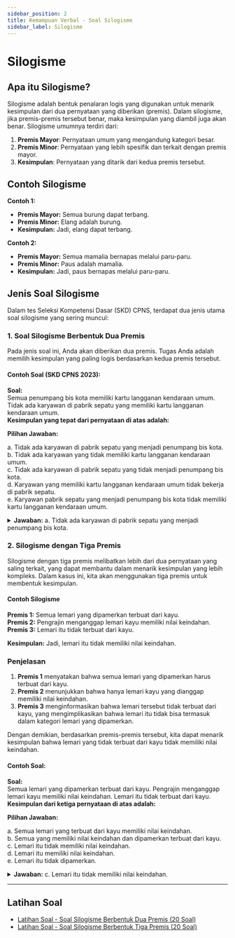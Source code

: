 ```yaml
---
sidebar_position: 2
title: Kemampuan Verbal - Soal Silogisme
sidebar_label: Silogisme
---
```


# Silogisme

## Apa itu Silogisme?

Silogisme adalah bentuk penalaran logis yang digunakan untuk menarik kesimpulan dari dua pernyataan yang diberikan (premis). Dalam silogisme, jika premis-premis tersebut benar, maka kesimpulan yang diambil juga akan benar. Silogisme umumnya terdiri dari:

1. **Premis Mayor**: Pernyataan umum yang mengandung kategori besar.
2. **Premis Minor**: Pernyataan yang lebih spesifik dan terkait dengan premis mayor.
3. **Kesimpulan**: Pernyataan yang ditarik dari kedua premis tersebut.

## Contoh Silogisme

**Contoh 1:**
- **Premis Mayor:** Semua burung dapat terbang.
- **Premis Minor:** Elang adalah burung.
- **Kesimpulan:** Jadi, elang dapat terbang.

**Contoh 2:**
- **Premis Mayor:** Semua mamalia bernapas melalui paru-paru.
- **Premis Minor:** Paus adalah mamalia.
- **Kesimpulan:** Jadi, paus bernapas melalui paru-paru.

## Jenis Soal Silogisme

Dalam tes Seleksi Kompetensi Dasar (SKD) CPNS, terdapat dua jenis utama soal silogisme yang sering muncul:

### 1. Soal Silogisme Berbentuk Dua Premis

Pada jenis soal ini, Anda akan diberikan dua premis. Tugas Anda adalah memilih kesimpulan yang paling logis berdasarkan kedua premis tersebut.

#### Contoh Soal (SKD CPNS 2023):

**Soal:**  
Semua penumpang bis kota memiliki kartu langganan kendaraan umum. Tidak ada karyawan di pabrik sepatu yang memiliki kartu langganan kendaraan umum.  
**Kesimpulan yang tepat dari pernyataan di atas adalah:**

**Pilihan Jawaban:**

a. Tidak ada karyawan di pabrik sepatu yang menjadi penumpang bis kota.  
b. Tidak ada karyawan yang tidak memiliki kartu langganan kendaraan umum.  
c. Tidak ada karyawan di pabrik sepatu yang tidak menjadi penumpang bis kota.  
d. Karyawan yang memiliki kartu langganan kendaraan umum tidak bekerja di pabrik sepatu.  
e. Karyawan pabrik sepatu yang menjadi penumpang bis kota tidak memiliki kartu langganan kendaraan umum.

<details>
<summary><strong>Jawaban:</strong> a. Tidak ada karyawan di pabrik sepatu yang menjadi penumpang bis kota.</summary>

### Analisis Pernyataan
1. Semua penumpang bis kota memiliki kartu langganan kendaraan umum.
2. Tidak ada karyawan di pabrik sepatu yang memiliki kartu langganan kendaraan umum.

### Kesimpulan
**Kesimpulan yang tepat:**  
**Tidak ada karyawan di pabrik sepatu yang merupakan penumpang bis kota.**

### Penjelasan
Premis pertama menunjukkan bahwa untuk menjadi penumpang bis kota, seseorang harus memiliki kartu langganan. Karena premis kedua menyatakan bahwa karyawan pabrik sepatu tidak memiliki kartu tersebut, maka mereka tidak dapat menjadi penumpang bis kota.
</details>

### 2. Silogisme dengan Tiga Premis

Silogisme dengan tiga premis melibatkan lebih dari dua pernyataan yang saling terkait, yang dapat membantu dalam menarik kesimpulan yang lebih kompleks. Dalam kasus ini, kita akan menggunakan tiga premis untuk membentuk kesimpulan.

#### Contoh Silogisme

**Premis 1:** Semua lemari yang dipamerkan terbuat dari kayu.  
**Premis 2:** Pengrajin menganggap lemari kayu memiliki nilai keindahan.  
**Premis 3:** Lemari itu tidak terbuat dari kayu.  

**Kesimpulan:** Jadi, lemari itu tidak memiliki nilai keindahan.

### Penjelasan

1. **Premis 1** menyatakan bahwa semua lemari yang dipamerkan harus terbuat dari kayu.
2. **Premis 2** menunjukkan bahwa hanya lemari kayu yang dianggap memiliki nilai keindahan.
3. **Premis 3** menginformasikan bahwa lemari tersebut tidak terbuat dari kayu, yang mengimplikasikan bahwa lemari itu tidak bisa termasuk dalam kategori lemari yang dipamerkan.

Dengan demikian, berdasarkan premis-premis tersebut, kita dapat menarik kesimpulan bahwa lemari yang tidak terbuat dari kayu tidak memiliki nilai keindahan.

#### Contoh Soal:

**Soal:**  
Semua lemari yang dipamerkan terbuat dari kayu. Pengrajin menganggap lemari kayu memiliki nilai keindahan. Lemari itu tidak terbuat dari kayu.  
**Kesimpulan dari ketiga pernyataan di atas adalah:**

**Pilihan Jawaban:**

a. Semua lemari yang terbuat dari kayu memiliki nilai keindahan.  
b. Semua yang memiliki nilai keindahan dan dipamerkan terbuat dari kayu.  
c. Lemari itu tidak memiliki nilai keindahan.  
d. Lemari itu memiliki nilai keindahan.  
e. Lemari itu tidak dipamerkan.

<details>
<summary><strong>Jawaban:</strong> c. Lemari itu tidak memiliki nilai keindahan.</summary>

### Analisis
1. **Semua lemari yang dipamerkan terbuat dari kayu.**
   - Ini berarti jika sebuah lemari dipamerkan, maka lemari tersebut terbuat dari kayu.

2. **Pengrajin menganggap lemari kayu memiliki nilai keindahan.**
   - Ini berarti jika sebuah lemari terbuat dari kayu, maka lemari tersebut dianggap memiliki nilai keindahan oleh pengrajin.

3. **Lemari itu tidak terbuat dari kayu.**
   - Ini berarti lemari tersebut tidak memenuhi kriteria pertama (tidak terbuat dari kayu).

Berdasarkan informasi ini:
- Karena lemari tersebut tidak terbuat dari kayu, maka dari pernyataan pertama kita dapat menyimpulkan bahwa lemari tersebut tidak dipamerkan (karena semua lemari yang dipamerkan harus terbuat dari kayu).
- Selain itu, karena lemari tersebut tidak terbuat dari kayu, maka dari pernyataan kedua kita juga dapat menyimpulkan bahwa lemari tersebut tidak memiliki nilai keindahan (karena hanya lemari kayu yang dianggap memiliki nilai keindahan oleh pengrajin).

### Kesimpulan
Jawaban yang tepat adalah:  
**c. Lemari itu tidak memiliki nilai keindahan.**
</details>

---

## Latihan Soal

- [Latihan Soal - Soal Silogisme Berbentuk Dua Premis (20 Soal)](/ringkasan-skd-cpns/docs/latihan-soal/soal-verbal/soal-silogisme-dua-premis)
- [Latihan Soal - Soal Silogisme Berbentuk Tiga Premis (20 Soal)](/ringkasan-skd-cpns/docs/latihan-soal/soal-verbal/soal-silogisme-tiga-premis)

